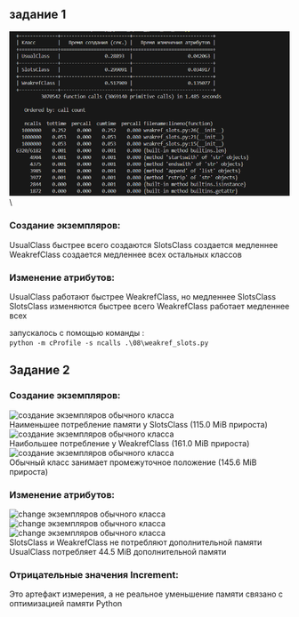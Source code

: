 ## задание 1
![фото со временем работы функций](images\time_work.png) \

### Создание экземпляров:

UsualClass быстрее всего создаются
SlotsClass создается медленнее
WeakrefClass создается медленнее всех остальных классов

### Изменение атрибутов:

UsualClass работают быстрее WeakrefClass, но медленнее SlotsClass
SlotsClass изменяются быстрее всего
WeakrefClass работает медленнее всех


запускалось с помощью команды : \
```python -m cProfile -s ncalls .\08\weakref_slots.py```
## Задание 2

### Создание экземпляров:
![создание экземпляров обычного класса](images\create_slotsClass.png) \
Наименьшее потребление памяти у SlotsClass (115.0 MiB прироста) \
![создание экземпляров обычного класса](images\create_weakrefClass.png) \
Наибольшее потребление у WeakrefClass (161.0 MiB прироста)
![создание экземпляров обычного класса](images\create_usualclass.png) \
Обычный класс занимает промежуточное положение (145.6 MiB прироста)
### Изменение атрибутов:
![change экземпляров обычного класса](images\use_usualyClass.png) \
![change экземпляров обычного класса](images\use_slotsClass.png) \
![change экземпляров обычного класса](images\use_weakrefClass.png) \
SlotsClass и WeakrefClass не потребляют дополнительной памяти \
UsualClass потребляет 44.5 MiB дополнительной памяти
### Отрицательные значения Increment:

Это артефакт измерения, а не реальное уменьшение памяти
связано с оптимизацией памяти Python